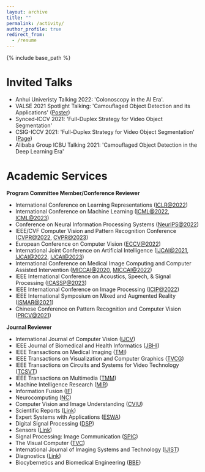 ```yaml
---
layout: archive
title: ""
permalink: /activity/
author_profile: true
redirect_from:
  - /resume
---
```


{% include base_path %}

Invited Talks
======

* Anhui Univeristy Talking 2022: 'Colonoscopy in the AI Era'. <br>
* VALSE 2021 Spotlight Talking: 'Camouflaged Object Detection and its Applications' ([Poster](http://valser.org/2021/#/poster))<br>
* Synced-ICCV 2021: 'Full-Duplex Strategy for Video Object Segmentation' <br>
* CSIG-ICCV 2021: 'Full-Duplex Strategy for Video Object Segmentation' ([Page](https://event.baai.ac.cn/event/162#section-one)) <br>
* Alibaba Group ICBU Talking 2021: 'Camouflaged Object Detection in the Deep Learning Era'


Academic Services
======

**Program Committee Member/Conference Reviewer**

* International Conference on Learning Representations ([ICLR@2022](https://iclr.cc/Conferences/2022))<br>
* International Conference on Machine Learning ([ICML@2022](https://icml.cc/Conferences/2022), [ICML@2023](https://icml.cc/Conferences/2023))<br>
* Conference on Neural Information Processing Systems ([NeurIPS@2022](https://nips.cc/Conferences/2022))<br>
* IEEE/CVF Computer Vision and Pattern Recognition Conference ([CVPR@2022](https://cvpr2022.thecvf.com/), [CVPR@2023](https://cvpr2023.thecvf.com/))<br>
* European Conference on Computer Vision ([ECCV@2022](https://eccv2022.ecva.net/))<br>
* International Joint Conference on Artificial Intelligence ([IJCAI@2021](https://ijcai-21.org/), [IJCAI@2022](https://ijcai-22.org/), [IJCAI@2023](https://ijcai-23.org))<br>
* International Conference on Medical Image Computing and Computer Assisted Intervention ([MICCAI@2020](https://miccai2020.org/en/), [MICCAI@2022](https://miccai2022.org/))<br>
* IEEE International Conference on Acoustics, Speech, & Signal Processing ([ICASSP@2023](https://2023.ieeeicassp.org/))
* IEEE International Conference on Image Processing ([ICIP@2022](https://2022.ieeeicip.org/))<br>
* IEEE International Symposium on Mixed and Augmented Reality ([ISMAR@2021](https://ismar21.org/))<br>
* Chinese Conference on Pattern Recognition and Computer Vision ([PRCV@2021](http://2021.prcv.cn/))<br>

**Journal Reviewer**
  
* International Journal of Computer Vision ([IJCV](https://www.springer.com/journal/11263/))<br>
* IEEE Journal of Biomedical and Health Informatics ([JBHI](https://ieeexplore.ieee.org/xpl/RecentIssue.jsp?punumber=6221020))<br>
* IEEE Transactions on Medical Imaging ([TMI](https://ieeexplore.ieee.org/xpl/RecentIssue.jsp?punumber=42))<br>
* IEEE Transactions on Visualization and Computer Graphics ([TVCG](https://ieeexplore.ieee.org/xpl/RecentIssue.jsp?punumber=2945))<br>
* IEEE Transactions on Circuits and Systems for Video Technology ([TCSVT](https://ieeexplore.ieee.org/xpl/RecentIssue.jsp?punumber=76))<br>
* IEEE Transactions on Multimedia ([TMM](https://ieeexplore.ieee.org/xpl/RecentIssue.jsp?punumber=6046))<br>
* Machine Intelligence Research ([MIR](https://www.springer.com/journal/11633))<br>
* Information Fusion ([IF](https://www.sciencedirect.com/journal/information-fusion))
* Neurocomputing ([NC](https://www.elsevier.com/journals/neurocomputing/0925-2312))<br>
* Computer Vision and Image Understanding ([CVIU](https://www.sciencedirect.com/journal/computer-vision-and-image-understanding))<br>
* Scientific Reports ([Link](https://www.nature.com/srep/))<br>
* Expert Systems with Applications ([ESWA](https://www.sciencedirect.com/journal/expert-systems-with-applications))<br>
* Digital Signal Processing ([DSP](https://www.sciencedirect.com/journal/digital-signal-processing))<br>
* Sensors ([Link](https://www.mdpi.com/journal/sensors))<br>
* Signal Processing: Image Communication ([SPIC](https://www.sciencedirect.com/journal/signal-processing-image-communication))<br>
* The Visual Computer ([TVC](https://www.springer.com/journal/371/?utm_source=letpub&utm_medium=display&utm_content=mpu&utm_campaign=SRCN_3_ll01_cn_letpuborganic_cs_371))<br>
* International Journal of Imaging Systems and Technology ([IJIST](https://onlinelibrary.wiley.com/journal/10981098))
* Diagnostics ([Link](https://www.mdpi.com/journal/diagnostics))<br>
* Biocybernetics and Biomedical Engineering ([BBE](https://www.journals.elsevier.com/biocybernetics-and-biomedical-engineering))<br>

<!-- * Computational Visual Media ([CVM](https://www.springer.com/journal/41095)) -->
